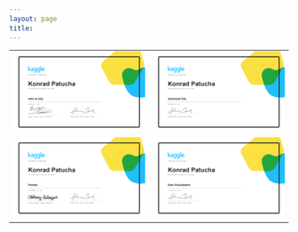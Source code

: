 ```yaml
---
layout: page
title: 
---
```

<table>
  <tr>
    <td><img src="certificates/Konrad Patucha - Intro to SQL.png"  alt="1" width = 360px></td>
    <td><img src="certificates/Konrad Patucha - Advanced SQL.png" alt="2" width = 360px ></td>
   </tr> 
   <tr>
      <td><img src="certificates/Konrad Patucha - Pandas.png" alt="3" width = 360px ></td>
      <td><img src="certificates/Konrad Patucha - Data Visualization.png" alt="4" width = 360px>  </td>
  </tr>
</table>
